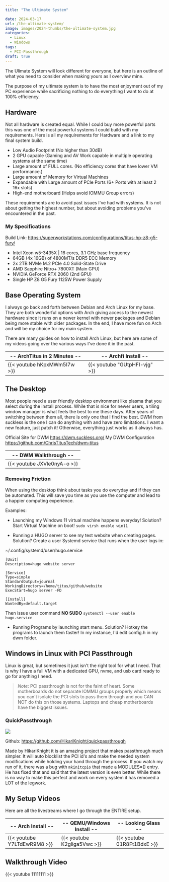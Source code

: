 ```yaml
---
title: "The Ultimate System"

date: 2024-03-17
url: /the-ultimate-system/
image: images/2024-thumbs/the-ultimate-system.jpg
categories:
  - Linux
  - Windows
tags:
  - PCI-Passthrough
draft: true
---
```

The Ulimate System will look different for everyone, but here is an outline of what you need to consider when making yours as I overview mine.
<!--more-->

The purpose of my ultimate system is to have the most enjoyment out of my PC experience while sacrificing nothing to do everything I want to do at 100% efficiency. 

## Hardware

Not all hardware is created equal. While I could buy more powerful parts this was one of the most powerful systems I could build with my requirements. Here is all my requirements for Hardware and a link to my final system build.

- Low Audio Footprint (No higher than 30dB)
- 2 GPU capable (Gaming and AV Work capable in multiple operating systems at the same time)
- Large amount of FULL cores. (No efficiency cores that have lower VM performance.)
- Large amount of Memory for Virtual Machines
- Expandable with Large amount of PCIe Ports (6+ Ports with at least 2 16x slots)
- High-end motherboard (Helps avoid IOMMU Group errors)

These requirements are to avoid past issues I've had with systems. It is not about getting the highest number, but about avoiding problems you've encountered in the past.

### My Specifications

Build Link: <https://superworkstations.com/configurations/titus-hp-z8-g5-fury/>

- Intel Xeon w5-3435X | 16 cores, 3.1 GHz base frequency
- 64GB (4x 16GB) of 4800MT/s DDR5 ECC Memory
- 2x 2TB NVMe M.2 PCIe 4.0 Solid-State Drive
- AMD Sapphire Nitro+ 7800XT (Main GPU)
- NVIDIA GeForce RTX 2060 (2nd GPU)
- Single HP Z8 G5 Fury 1125W Power Supply

## Base Operating System

I always go back and forth between Debian and Arch Linux for my base. They are both wonderful options with Arch giving access to the newest hardware since it runs on a newer kernel with newer packages and Debian being more stable with older packages. In the end, I have more fun on Arch and will be my choice for my main system.

There are many guides on how to install Arch Linux, but here are some of my videos going over the various ways I've done it in the past.

|-- ArchTitus in 2 Minutes --|-- Archfi Install --| 
|---|---|
| {{< youtube hKpxMWm5l7w >}} | {{< youtube "GUtpHFI-vjg" >}} |

## The Desktop

Most people need a user friendly desktop environment like plasma that you select during the install process. While that is nice for newer users, a tiling window manager is what feels the best to me these days. After years of switching between them all, there is only one that I find the best. DWM from suckless is the one I can do anything with and have zero limitations. I want a new feature, just patch it! Otherwise, everything just works as it always has. 

Official Site for DWM <https://dwm.suckless.org/>
My DWM Configuration <https://github.com/ChrisTitusTech/dwm-titus>

|-- DWM Walkthrough --|
|---|
| {{< youtube JXVle0nyA-o >}} |

### Removing Friction

When using the desktop think about tasks you do everyday and if they can be automated. This will save you time as you use the computer and lead to a happier computing experience.

Examples:

- Launching my Windows 11 virtual machine happens everyday! Solution? Start Virtual Machine on boot! `sudo virsh enable win11`

- Running a HUGO server to see my test website when creating pages. Solution? Create a user Systemd service that runs when the user logs in:

~/.config/systemd/user/hugo.service

```
[Unit]
Description=hugo website server

[Service]
Type=simple
StandardOutput=journal
WorkingDirectory=/home/titus/github/website
ExecStart=hugo server -FD

[Install]
WantedBy=default.target
```

Then issue user command **NO SUDO** `systemctl --user enable hugo.service`

- Running Programs by launching start menu. Solution? Hotkey the programs to launch them faster! In my instance, I'd edit config.h in my dwm folder.

## Windows in Linux with PCI Passthrough

Linux is great, but sometimes it just isn't the right tool for what I need. That is why I have a full VM with a dedicated GPU, nvme, and usb card ready to go for anything I need. 

> _Note_:
> PCI passthrough is not for the faint of heart. Some motherboards do not separate IOMMU groups properly which means you can't isolate the PCI slots to pass them through and you CAN NOT do this on those systems. Laptops and cheap motherboards have the biggest issues.

### QuickPassthrough

![](/images/2024/the-ultimate-system/quickpass.png)

Github: <https://github.com/HikariKnight/quickpassthrough>

Made by HikariKnight it is an amazing project that makes passthrough much simpler. It will auto blocklist the PCI id's and make the needed system modifications while holding your hand through the process. If you watch my run of it, there was a bug with `mkinitcpio` that made a MODULES=() entry. He has fixed that and said that the latest version is even better. While there is no way to make this perfect and work on every system it has removed a LOT of the legwork. 

## My Setup Videos

Here are all the livestreams where I go through the ENTIRE setup.

|-- Arch Install --|-- QEMU/Windows Install --|-- Looking Glass --|
|---|---|---|
| {{< youtube Y7LTdEwR9M8 >}} | {{< youtube K2gliga5Vwc >}} | {{< youtube 01R8Ft1BdxE >}} |

## Walkthrough Video

{{< youtube 11111111 >}}
